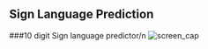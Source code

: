 ## Sign Language Prediction
###10 digit Sign language predictor/n 
![screen_cap](https://github.com/sks-saurav/Sign_Language_Prediction/blob/main/screen_capture.gif)
